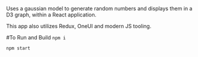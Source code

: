 Uses a gaussian model to generate random numbers and displays them in a D3 graph, within a React application.

This app also utilizes Redux, OneUI and modern JS tooling.

#To Run and Build
```npm i```

```npm start```

